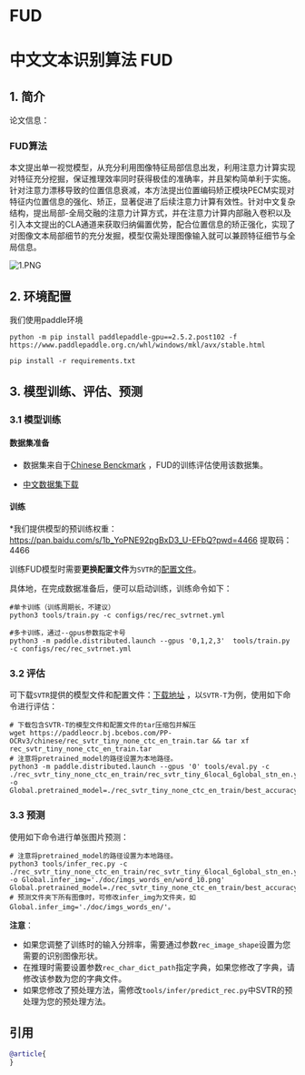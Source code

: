 # FUD
# 中文文本识别算法 FUD

<a name="1"></a>
## 1. 简介

论文信息：

### FUD算法
本文提出单一视觉模型，从充分利用图像特征局部信息出发，利用注意力计算实现对特征充分挖掘，保证推理效率同时获得极佳的准确率，并且架构简单利于实施。针对注意力漂移导致的位置信息衰减，本方法提出位置编码矫正模块PECM实现对特征内位置信息的强化、矫正，显著促进了后续注意力计算有效性。针对中文复杂结构，提出局部-全局交融的注意力计算方式，并在注意力计算内部融入卷积以及引入本文提出的CLA通道来获取归纳偏置优势，配合位置信息的矫正强化，实现了对图像文本局部细节的充分发掘，模型仅需处理图像输入就可以兼顾特征细节与全局信息。
<a name="model"></a>

![1.PNG](..%2F..%2FDesktop%2F%CB%D8%B2%C4%2F%CD%BC%2F1.PNG)
<a name="2"></a>
## 2. 环境配置
我们使用paddle环境
```
python -m pip install paddlepaddle-gpu==2.5.2.post102 -f https://www.paddlepaddle.org.cn/whl/windows/mkl/avx/stable.html

pip install -r requirements.txt
```

<a name="3"></a>
## 3. 模型训练、评估、预测

<a name="3-1"></a>
### 3.1 模型训练

#### 数据集准备
* 数据集来自于[Chinese Benckmark](https://arxiv.org/abs/2112.15093) ，FUD的训练评估使用该数据集。

* [中文数据集下载](https://github.com/fudanvi/benchmarking-chinese-text-recognition#download)

#### 训练

*我们提供模型的预训练权重：https://pan.baidu.com/s/1b_YoPNE92pgBxD3_U-EFbQ?pwd=4466 
提取码：4466 

训练FUD模型时需要**更换配置文件**为`SVTR`的[配置文件](../../configs/rec/rec_svtrnet.yml)。

具体地，在完成数据准备后，便可以启动训练，训练命令如下：
```shell
#单卡训练（训练周期长，不建议）
python3 tools/train.py -c configs/rec/rec_svtrnet.yml

#多卡训练，通过--gpus参数指定卡号
python3 -m paddle.distributed.launch --gpus '0,1,2,3'  tools/train.py -c configs/rec/rec_svtrnet.yml
```

<a name="3-2"></a>
### 3.2 评估

可下载`SVTR`提供的模型文件和配置文件：[下载地址](https://paddleocr.bj.bcebos.com/PP-OCRv3/chinese/rec_svtr_tiny_none_ctc_en_train.tar) ，以`SVTR-T`为例，使用如下命令进行评估：

```shell
# 下载包含SVTR-T的模型文件和配置文件的tar压缩包并解压
wget https://paddleocr.bj.bcebos.com/PP-OCRv3/chinese/rec_svtr_tiny_none_ctc_en_train.tar && tar xf rec_svtr_tiny_none_ctc_en_train.tar
# 注意将pretrained_model的路径设置为本地路径。
python3 -m paddle.distributed.launch --gpus '0' tools/eval.py -c ./rec_svtr_tiny_none_ctc_en_train/rec_svtr_tiny_6local_6global_stn_en.yml -o Global.pretrained_model=./rec_svtr_tiny_none_ctc_en_train/best_accuracy
```

<a name="3-3"></a>
### 3.3 预测

使用如下命令进行单张图片预测：
```shell
# 注意将pretrained_model的路径设置为本地路径。
python3 tools/infer_rec.py -c ./rec_svtr_tiny_none_ctc_en_train/rec_svtr_tiny_6local_6global_stn_en.yml -o Global.infer_img='./doc/imgs_words_en/word_10.png' Global.pretrained_model=./rec_svtr_tiny_none_ctc_en_train/best_accuracy
# 预测文件夹下所有图像时，可修改infer_img为文件夹，如 Global.infer_img='./doc/imgs_words_en/'。
```


<a name="4"></a>

**注意**：

- 如果您调整了训练时的输入分辨率，需要通过参数`rec_image_shape`设置为您需要的识别图像形状。
- 在推理时需要设置参数`rec_char_dict_path`指定字典，如果您修改了字典，请修改该参数为您的字典文件。
- 如果您修改了预处理方法，需修改`tools/infer/predict_rec.py`中SVTR的预处理为您的预处理方法。

<a name="4-2"></a>


## 引用

```bibtex
@article{
}
```

